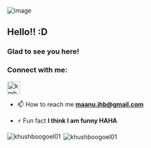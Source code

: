 ![image](https://user-images.githubusercontent.com/54414739/175803796-40966baa-2536-456b-a6d8-798e692b559a.png)


<!-- welcome message -->  
<h2>Hello!! :D </h2>

<h3>Glad to see you here!</h3>  

<!-- Connect with me -->  
<h3 align="left">Connect with me:</h3>  
<p align="left">
<a href="https://www.linkedin.com/in/manuel-hernández-158619200/" target="blank"><img align="center" src="https://github.com/kmhmubin/kmhmubin/blob/master/assets/linkedin.svg" alt="kmhmubin" height="30" width="30" /></a>  
<p/>



- 📫 How to reach me **maanu.jhb@gmail.com**

- ⚡ Fun fact **I think I am funny HAHA**


<p><img align="left" src="https://github-readme-stats.vercel.app/api/top-langs?username=maanuhb&show_icons=true&locale=en&layout=compact" alt="khushboogoel01" /></p>

<p>&nbsp;<img align="center" src="https://github-readme-stats.vercel.app/api?username=maanuhb&show_icons=true&locale=en" alt="khushboogoel01" /></p>





